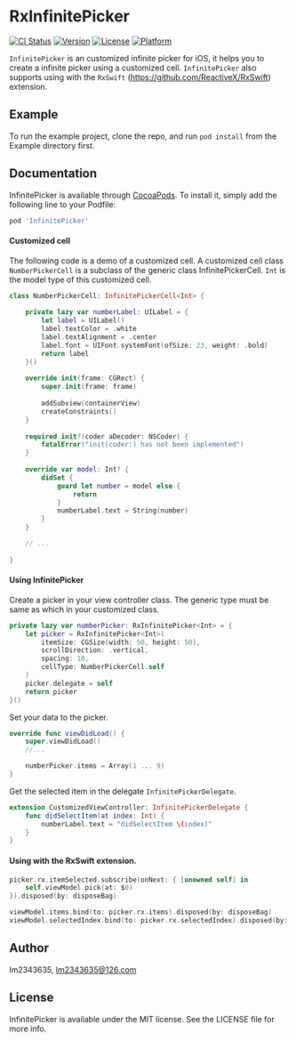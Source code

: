 # RxInfinitePicker

[![CI Status](https://img.shields.io/travis/lm2343635/InfinitePicker.svg?style=flat)](https://travis-ci.org/lm2343635/RxInfinitePicker)
[![Version](https://img.shields.io/cocoapods/v/InfinitePicker.svg?style=flat)](https://cocoapods.org/pods/InfinitePicker)
[![License](https://img.shields.io/cocoapods/l/InfinitePicker.svg?style=flat)](https://cocoapods.org/pods/InfinitePicker)
[![Platform](https://img.shields.io/cocoapods/p/InfinitePicker.svg?style=flat)](https://cocoapods.org/pods/InfinitePicker)

`InfinitePicker` is an customized infinite picker for iOS, it helps you to create a infinite picker using a customized cell.
`InfinitePicker` also supports using with the `RxSwift` (https://github.com/ReactiveX/RxSwift) extension.

## Example

To run the example project, clone the repo, and run `pod install` from the Example directory first.

## Documentation

InfinitePicker is available through [CocoaPods](https://cocoapods.org). To install
it, simply add the following line to your Podfile:

```ruby
pod 'InfinitePicker'
```

#### Customized cell

The following code is a demo of a customized cell.
A customized cell class `NumberPickerCell` is a subclass of the generic class InfinitePickerCell.
`Int` is the model type of this customized cell.

```Swift
class NumberPickerCell: InfinitePickerCell<Int> {
    
    private lazy var numberLabel: UILabel = {
        let label = UILabel()
        label.textColor = .white
        label.textAlignment = .center
        label.font = UIFont.systemFont(ofSize: 23, weight: .bold)
        return label
    }()
   	
    override init(frame: CGRect) {
        super.init(frame: frame)
        
        addSubview(containerView)
        createConstraints()
    }
    
    required init?(coder aDecoder: NSCoder) {
        fatalError("init(coder:) has not been implemented")
    }
    
    override var model: Int? {
        didSet {
            guard let number = model else {
                return
            }
            numberLabel.text = String(number)
        }
    }

    // ...
    
}
```

#### Using InfinitePicker

Create a picker in your view controller class.
The generic type must be same as which in your customized class.

```Swift
private lazy var numberPicker: RxInfinitePicker<Int> = {
    let picker = RxInfinitePicker<Int>(
        itemSize: CGSize(width: 50, height: 50),
        scrollDirection: .vertical,
        spacing: 10,
        cellType: NumberPickerCell.self
    )
    picker.delegate = self
    return picker
}()
```

Set your data to the picker. 

```Swift
override func viewDidLoad() {
    super.viewDidLoad()
    //...

    numberPicker.items = Array(1 ... 9)
}
```

Get the selected item in the delegate `InfinitePickerDelegate`.

```Swift
extension CustomizedViewController: InfinitePickerDelegate {
    func didSelectItem(at index: Int) {
        numberLabel.text = "didSelectItem \(index)"
    }
}
```

#### Using with the RxSwift extension.

```Swift
picker.rx.itemSelected.subscribe(onNext: { [unowned self] in
    self.viewModel.pick(at: $0)
}).disposed(by: disposeBag)

viewModel.items.bind(to: picker.rx.items).disposed(by: disposeBag)
viewModel.selectedIndex.bind(to: picker.rx.selectedIndex).disposed(by: disposeBag)
```

## Author

lm2343635, lm2343635@126.com

## License

InfinitePicker is available under the MIT license. See the LICENSE file for more info.
